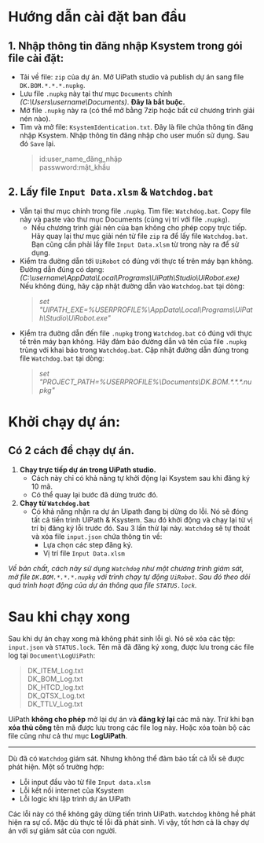 #  Hướng dẫn cài đặt ban đầu
## 1. Nhập thông tin đăng nhập Ksystem trong gói file cài đặt:
- Tải về file: `zip` của dự án. Mở UiPath studio và publish dự án sang file `DK.BOM.*.*.*.nupkg`.<br>
- Lưu file `.nupkg` này tại thư mục `Documents` chính *(C:\Users\username\Documents\)*. **Đây là bắt buộc.**
- Mở file `.nupkg` này ra (có thể mở bằng 7zip hoặc bất cứ chương trình giải nén nào).
- Tìm và mở file: `KsystemIdentication.txt`. Đây là file chứa thông tin đăng nhập Ksystem. Nhập thông tin đăng nhập cho user muốn sử dụng. Sau đó `Save` lại.<br>
    >id:user_name_đăng_nhập<br>
    >passwword:mật_khẩu
## 2. Lấy file `Input Data.xlsm` & `Watchdog.bat`
- Vẫn tại thư mục chính trong file `.nupkg`. Tìm file: `Watchdog.bat`. Copy file này và paste vào thư mục Documents (cùng vị trí với file `.nupkg`).<br>
    - Nếu chương trình giải nén của bạn không cho phép copy trực tiếp. Hãy quay lại thư mục giải nén từ file `zip` ra để lấy file `Watchdog.bat`. Bạn cũng cần phải lấy file `Input Data.xlsm` từ trong này ra để sử dụng.<br>
- Kiểm tra đường dẫn tới `UiRobot` có đúng với thực tế trên máy bạn không. Đường dẫn đúng có dạng:<br>*(C:\username\AppData\Local\Programs\UiPath\Studio\UiRobot.exe)* <br>
Nếu không đúng, hãy cập nhật đường dẫn vào `Watchdog.bat` tại dòng:<br>
    >*set "UIPATH_EXE=%USERPROFILE%\AppData\Local\Programs\UiPath\Studio\UiRobot.exe"*
- Kiểm tra đường dẫn đến file `.nupkg` trong `Watchdog.bat` có đúng với thực tế trên máy bạn không. Hãy đảm bảo đường dẫn và tên của file `.nupkg` trùng với khai báo trong `Watchdog.bat`. Cập nhật đường dẫn đúng trong file `Watchdog.bat` tại dòng:<br>
    >*set "PROJECT_PATH=%USERPROFILE%\Documents\DK.BOM.\*\.\*\.\*\.nupkg"*

#  Khởi chạy dự án:
## Có 2 cách để chạy dự án.
1. **Chạy trực tiếp dự án trong UiPath studio.**<br>
    - Cách này chỉ có khả năng tự khởi động lại Ksystem sau khi đăng ký 10 mã.<br>
    - Có thể quay lại bước đã dừng trước đó.<br>
2. **Chạy từ `Watchdog.bat`**<br>
    - Có khả năng nhận ra dự án Uipath đang bị dừng do lỗi. Nó sẽ đóng tất cả tiến trình UiPath & Ksystem. Sau đó khởi động và chạy lại từ vị trí bị đăng ký lỗi trước đó. Sau 3 lần thử lại này. `Watchdog` sẽ tự thoát và xóa file `input.json` chứa thông tin về:<br>
        - Lựa chọn các step đăng ký.
        - Vị trí file `Input Data.xlsm`<br>

*Về bản chất, cách này sử dụng `Watchdog` như một chương trình giám sát, mở file `DK.BOM.*.*.*.nupkg` với trình chạy tự động `UiRobot`. Sau đó theo dõi quá trình hoạt động của dự án thông qua file `STATUS.lock`.*

# Sau khi chạy xong
Sau khi dự án chạy xong mà không phát sinh lỗi gì. Nó sẽ xóa các tệp:
`input.json` và `STATUS.lock`.
Tên mã đã đăng ký xong, được lưu trong các file log tại `Document\LogUiPath`:<br>

> DK_ITEM_Log.txt<br>
> DK_BOM_Log.txt<br>
> DK_HTCD_log.txt<br>
> DK_QTSX_Log.txt<br>
> DK_TTLV_Log.txt<br>

UiPath **không cho phép** mở lại dự án và **đăng ký lại** các mã này. Trừ khi bạn **xóa thủ công** tên mã được lưu trong các file log này. Hoặc xóa toàn bộ các file cũng như cả thư mục **LogUiPath**.<br>
___
Dù đã có `Watchdog` giám sát. Nhưng không thể đảm bảo tất cả lỗi sẽ được phát hiện. Một số trường hợp:
- Lỗi input đầu vào từ file `Input data.xlsm`<br>
- Lỗi kết nối internet của Ksystem<br>
- Lỗi logic khi lập trình dự án UiPath<br>

Các lỗi này có thể không gây dừng tiến trình UiPath. `Watchdog` không hề phát hiện ra sự cố. Mặc dù thực tế lỗi đã phát sinh. Vì vậy, tốt hơn cả là chạy dự án với sự giám sát của con người.